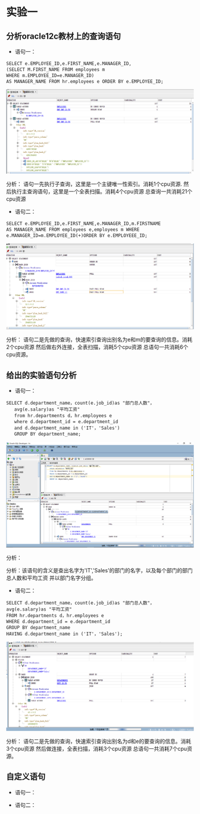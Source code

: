# 实验一
## 分析oracle12c教材上的查询语句
- 语句一：
```
SELECT e.EMPLOYEE_ID,e.FIRST_NAME,e.MANAGER_ID,
(SELECT M.FIRST_NAME FROM employees m 
WHERE m.EMPLOYEE_ID=e.MANAGER_ID)
AS MANAGER_NAME FROM hr.employees e ORDER BY e.EMPLOYEE_ID;
``` 
![查询一的图片](select1.png "查询一的图片")



分析：
语句一先执行子查询，这里是一个主键唯一性索引。消耗1个cpu资源.
然后执行主查询语句，这里是一个全表扫描。消耗4个cpu资源
总查询一共消耗21个cpu资源

    

- 语句二：

```
SELECT e.EMPLOYEE_ID,e.FIRST_NAME,e.MANAGER_ID,m.FIRSTNAME
AS MANAGER_NAME FROM employees e,employees m WHERE
e.MANAGER_ID=m.EMPLOYEE_ID(+)ORDER BY e.EMPLOYEEE_ID;
```
![查询二的图片](select2.png "查询二的图片")



分析：
语句二是先做的查询，快速索引查询出别名为e和m的要查询的信息。消耗2个cpu资源
然后做右外连接，全表扫描，消耗5个cpu资源
总语句一共消耗6个cpu资源。

    
## 给出的实验语句分析

- 语句一：

```
SELECT d.department_name，count(e.job_id)as "部门总人数"，
   avg(e.salary)as "平均工资"
   from hr.departments d，hr.employees e
   where d.department_id = e.department_id
   and d.department_name in ('IT'，'Sales')
   GROUP BY department_name;
```
![查询一的图片](select3.png "查询一的图片")

分析：


分析：该语句的含义是查出名字为'IT','Sales'的部门的名字，以及每个部门的部门总人数和平均工资
并以部门名字分组。


- 语句二：
```
SELECT d.department_name，count(e.job_id)as "部门总人数"，
avg(e.salary)as "平均工资"
FROM hr.departments d，hr.employees e
WHERE d.department_id = e.department_id
GROUP BY department_name
HAVING d.department_name in ('IT'，'Sales');
```
![查询而的图片](select4.png "查询二的图片")

分析：
语句二是先做的查询，快速索引查询出别名为d和e的要查询的信息。消耗3个cpu资源
然后做连接，全表扫描，消耗3个cpu资源
总语句一共消耗7个cpu资源。


## 自定义语句

- 语句一：


- 语句二：